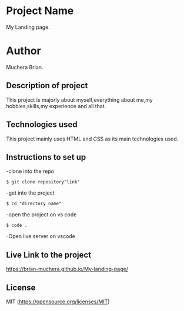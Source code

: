  # Project Name
  My Landing page.

# Author
 Muchera Brian.

 ## Description of project
  This project is majorly about myself,everything about me,my hobbies,skills,my experience and all that.

 ## Technologies used
  This project mainly uses HTML and CSS as its main technologies used.

  ## Instructions to set up
  -clone into the repo
  ```
  $ git clone repository"link"
  ```
  -get into the project
  ```
  $ cd "directory name"
  ```
  -open the project on vs code
  ```
  $ code .
  ```
  -Open live server on vscode

  ## Live Link to the project
   https://brian-muchera.github.io/My-landing-page/

 ## License
MIT (https://opensource.org/licenses/MIT)     
   

   

